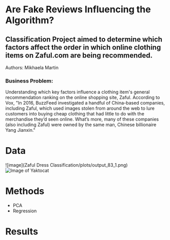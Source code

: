 # Are Fake Reviews Influencing the Algorithm?

## Classification Project aimed to determine which factors affect the order in which online clothing items on Zaful.com are being recommended.

Authors: Mikhaela Martin

### Business Problem:
Understanding which key factors influence a clothing item's general recommendation ranking on the online shopping site, Zaful.
According to Vox, "In 2016, BuzzFeed investigated a handful of China-based companies, including Zaful, which used images stolen from around the web to lure customers into buying cheap clothing that had little to do with the merchandise they’d seen online. What’s more, many of these companies (also including Zaful) were owned by the same man, Chinese billionaire Yang Jianxin."

# Data
![image](Zaful Dress Classification/plots/output_83_1.png)
![Image of Yaktocat](https://octodex.github.com/images/yaktocat.png)

# Methods
- PCA
- Regression

# Results
